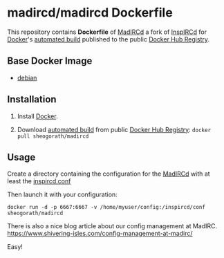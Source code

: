 # madircd/madircd Dockerfile

This repository contains **Dockerfile** of [MadIRCd](https://git.byteturtle.eu/MadIRC/MadIRCd) a fork of [InspIRCd](http://www.inspircd.org/) for [Docker](https://www.docker.com/)'s [automated build](https://registry.hub.docker.com/u/sheogorath/madircd/) published to the public [Docker Hub Registry](https://registry.hub.docker.com/).

## Base Docker Image

- [debian](https://registry.hub.docker.com/_/debian/)

## Installation

1. Install [Docker](https://www.docker.com/).

2. Download [automated build](https://registry.hub.docker.com/u/sheogorath/madircd/) from public [Docker Hub Registry](https://registry.hub.docker.com/): `docker pull sheogorath/madircd`

## Usage

Create a directory containing the configuration for the [MadIRCd](https://git.byteturtle.eu/MadIRC/MadIRCd) with at least the [inspircd.conf](https://github.com/inspircd/inspircd/blob/master/docs/conf/inspircd.conf.example)

Then launch it with your configuration:

```
docker run -d -p 6667:6667 -v /home/myuser/config:/inspircd/conf sheogorath/madircd
```

There is also a nice blog article about our config management at MadIRC.
https://www.shivering-isles.com/config-management-at-madirc/

Easy!


